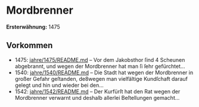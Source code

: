# Mordbrenner

**Ersterwähnung:** 1475

## Vorkommen
- 1475: [jahre/1475/README.md](../jahre/1475/README.md) – Vor dem Jakobsthor ſind 4 Scheunen abgebrannt,
und wegen der Mordbrenner hat man ſi ſehr gefürchtet...
- 1540: [jahre/1540/README.md](../jahre/1540/README.md) – Die Stadt hat wegen der Mordbrenner in großer
Gefahr geſtanden, de8wegen man vielfältige Kundſchaft
darauf gelegt und hin und wieder bei den...
- 1542: [jahre/1542/README.md](../jahre/1542/README.md) – Der Kurfürſt hat den Rat wegen der Mordbrenner
verwarnt und deshalb allerlei Beſtellungen gemacht...
